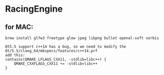 RacingEngine
============

for MAC:
------------

    brew install glfw3 freetype glew jpeg libpng bullet openal-soft vorbis

    Qt5.5 support c++14 has a bug, so we need to modify the Qt/5.5/clang_64/mkspecs/features/c++14.prf
    add this:
    contains(QMAKE_LFLAGS_CXX11, -stdlib=libc++) {
        QMAKE_CXXFLAGS_CXX11 += -stdlib=libc++
    }
